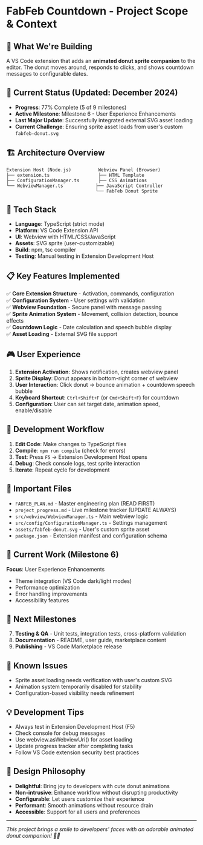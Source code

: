 # FabFeb Countdown - Project Scope & Context

## 🍩 What We're Building
A VS Code extension that adds an **animated donut sprite companion** to the editor. The donut moves around, responds to clicks, and shows countdown messages to configurable dates.

## 🎯 Current Status (Updated: December 2024)
- **Progress**: 77% Complete (5 of 9 milestones)
- **Active Milestone**: Milestone 6 - User Experience Enhancements
- **Last Major Update**: Successfully integrated external SVG asset loading
- **Current Challenge**: Ensuring sprite asset loads from user's custom `fabfeb-donut.svg`

## 🏗️ Architecture Overview
```
Extension Host (Node.js)          Webview Panel (Browser)
├── extension.ts                  ├── HTML Template
├── ConfigurationManager.ts       ├── CSS Animations  
└── WebviewManager.ts            ├── JavaScript Controller
                                 └── FabFeb Donut Sprite
```

## 🔧 Tech Stack
- **Language**: TypeScript (strict mode)
- **Platform**: VS Code Extension API
- **UI**: Webview with HTML/CSS/JavaScript
- **Assets**: SVG sprite (user-customizable)
- **Build**: npm, tsc compiler
- **Testing**: Manual testing in Extension Development Host

## 📋 Key Features Implemented
✅ **Core Extension Structure** - Activation, commands, configuration  
✅ **Configuration System** - User settings with validation  
✅ **Webview Foundation** - Secure panel with message passing  
✅ **Sprite Animation System** - Movement, collision detection, bounce effects  
✅ **Countdown Logic** - Date calculation and speech bubble display  
✅ **Asset Loading** - External SVG file support  

## 🎮 User Experience
1. **Extension Activation**: Shows notification, creates webview panel
2. **Sprite Display**: Donut appears in bottom-right corner of webview
3. **User Interaction**: Click donut → bounce animation + countdown speech bubble
4. **Keyboard Shortcut**: `Ctrl+Shift+F` (or `Cmd+Shift+F`) for countdown
5. **Configuration**: User can set target date, animation speed, enable/disable

## 🔧 Development Workflow
1. **Edit Code**: Make changes to TypeScript files
2. **Compile**: `npm run compile` (check for errors)
3. **Test**: Press `F5` → Extension Development Host opens
4. **Debug**: Check console logs, test sprite interaction
5. **Iterate**: Repeat cycle for development

## 📁 Important Files
- `FABFEB_PLAN.md` - Master engineering plan (READ FIRST)
- `project_progress.md` - Live milestone tracker (UPDATE ALWAYS)
- `src/webview/WebviewManager.ts` - Main webview logic
- `src/config/ConfigurationManager.ts` - Settings management
- `assets/fabfeb-donut.svg` - User's custom sprite asset
- `package.json` - Extension manifest and configuration schema

## 🚧 Current Work (Milestone 6)
**Focus**: User Experience Enhancements
- Theme integration (VS Code dark/light modes)
- Performance optimization
- Error handling improvements
- Accessibility features

## 🎯 Next Milestones
7. **Testing & QA** - Unit tests, integration tests, cross-platform validation
8. **Documentation** - README, user guide, marketplace content
9. **Publishing** - VS Code Marketplace release

## 🐛 Known Issues
- Sprite asset loading needs verification with user's custom SVG
- Animation system temporarily disabled for stability
- Configuration-based visibility needs refinement

## 💡 Development Tips
- Always test in Extension Development Host (F5)
- Check console for debug messages
- Use webview.asWebviewUri() for asset loading
- Update progress tracker after completing tasks
- Follow VS Code extension security best practices

## 🎨 Design Philosophy
- **Delightful**: Bring joy to developers with cute donut animations
- **Non-intrusive**: Enhance workflow without disrupting productivity  
- **Configurable**: Let users customize their experience
- **Performant**: Smooth animations without resource drain
- **Accessible**: Support for all users and preferences

---
*This project brings a smile to developers' faces with an adorable animated donut companion! 🍩✨* 
